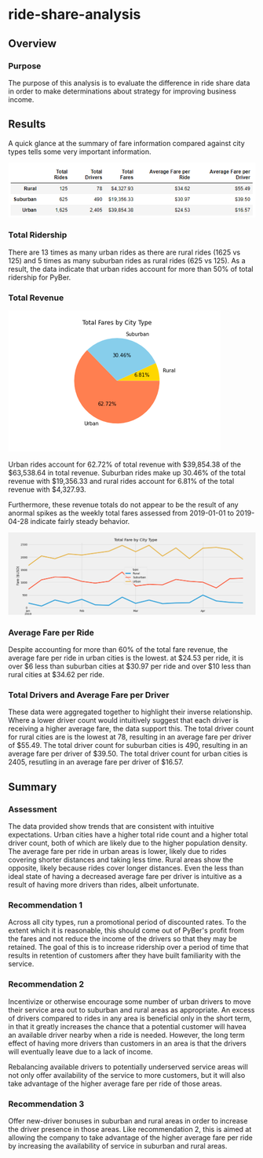 # ride-share-analysis

## Overview

### Purpose

The purpose of this analysis is to evaluate the difference in ride share data in order to make determinations about strategy for improving business income.

## Results

A quick glance at the summary of fare information compared against city types tells some very important information.

![PyBer Ride Summary](Analysis/fare_data_by_city_type.PNG)

### Total Ridership

There are 13 times as many urban rides as there are rural rides (1625 vs 125) and 5 times as many suburban rides as rural rides (625 vs 125).  As a result, the data indicate that urban rides account for more than 50% of total ridership for PyBer.

### Total Revenue

![Pie Chart of Revenue](Analysis/pie_plot_of_fare_percentages.png)

Urban rides account for 62.72% of total revenue with $39,854.38 of the $63,538.64 in total revenue.  Suburban rides make up 30.46% of the total revenue with $19,356.33 and rural rides account for 6.81% of the total revenue with $4,327.93.

Furthermore, these revenue totals do not appear to be the result of any anormal spikes as the weekly total fares assessed from 2019-01-01 to 2019-04-28 indicate fairly steady behavior.

![Weekly Total Fare by City Type](Analysis/PyBer_fare_summary.png)

### Average Fare per Ride

Despite accounting for more than 60% of the total fare revenue, the average fare per ride in urban cities is the lowest. at $24.53 per ride, it is over $6 less than suburban cities at $30.97 per ride and over $10 less than rural cities at $34.62 per ride.

### Total Drivers and Average Fare per Driver

These data were aggregated together to highlight their inverse relationship. Where a lower driver count would intuitively suggest that each driver is receiving a higher average fare, the data support this.  The total driver count for rural cities are is the lowest at 78, resulting in an average fare per driver of $55.49.  The total driver count for suburban cities is 490, resulting in an average fare per driver of $39.50.  The total driver count for urban cities is 2405, resutling in an average fare per driver of $16.57.

## Summary

### Assessment

The data provided show trends that are consistent with intuitive expectations.  Urban cities have a higher total ride count and a higher total driver count, both of which are likely due to the higher population density.  The average fare per ride in urban areas is lower, likely due to rides covering shorter distances and taking less time.  Rural areas show the opposite, likely because rides cover longer distances.  Even the less than ideal state of having a decreased average fare per driver is intuitive as a result of having more drivers than rides, albeit unfortunate.

### Recommendation 1

Across all city types, run a promotional period of discounted rates.  To the extent which it is reasonable, this should come out of PyBer's profit from the fares and not reduce the income of the drivers so that they may be retained.  The goal of this is to increase ridership over a period of time that results in retention of customers after they have built familiarity with the service.

### Recommendation 2

Incentivize or otherwise encourage some number of urban drivers to move their service area out to suburban and rural areas as appropriate.  An excess of drivers compared to rides in any area is beneficial only in the short term, in that it greatly increases the chance that a potential customer will havea an available driver nearby when a ride is needed.  However, the long term effect of having more drivers than customers in an area is that the drivers will eventually leave due to a lack of income.

Rebalancing available drivers to potentially underserved service areas will not only offer availability of the service to more customers, but it will also take advantage of the higher average fare per ride of those areas.

### Recommendation 3

Offer new-driver bonuses in suburban and rural areas in order to increase the driver presence in those areas.  Like recommendation 2, this is aimed at allowing the company to take advantage of the higher average fare per ride by increasing the availability of service in suburban and rural areas.